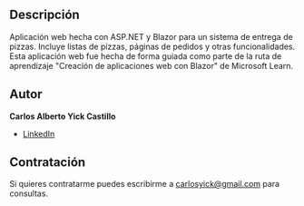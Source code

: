 ## Descripción ##

Aplicación web hecha con ASP.NET y Blazor para un sistema de entrega de pizzas. Incluye listas de pizzas, páginas de pedidos y otras funcionalidades. Esta aplicación web fue hecha de forma 
guiada como parte de la ruta de aprendizaje "Creación de aplicaciones web con Blazor" de Microsoft Learn.

## Autor ##
**Carlos Alberto Yick Castillo**

* [LinkedIn](https://www.linkedin.com/in/carlosyick/)

## Contratación ##
Si quieres contratarme puedes escribirme a carlosyick@gmail.com para consultas.
